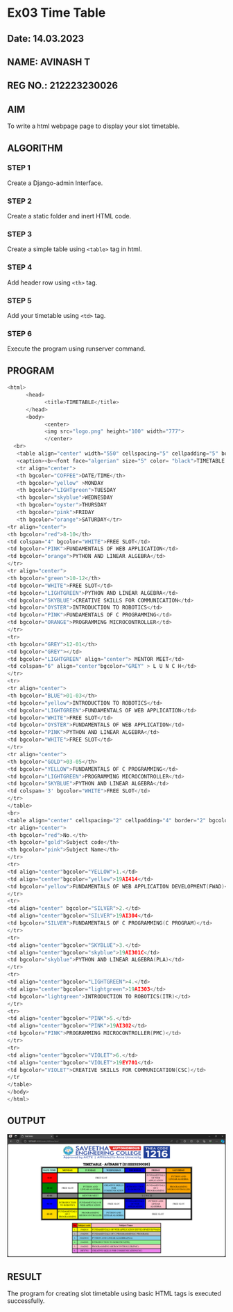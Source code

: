 # Ex03 Time Table
## Date: 14.03.2023
## NAME: AVINASH T
## REG NO.: 212223230026

## AIM
To write a html webpage page to display your slot timetable.

## ALGORITHM
### STEP 1
Create a Django-admin Interface.

### STEP 2
Create a static folder and inert HTML code.

### STEP 3
Create a simple table using ```<table>``` tag in html.

### STEP 4
Add header row using ```<th>``` tag.

### STEP 5
Add your timetable using ```<td>``` tag.

### STEP 6
Execute the program using runserver command.

## PROGRAM
```c
<html>
      <head>
            <title>TIMETABLE</title>
      </head>
      <body>
            <center>
            <img src="logo.png" height="100" width="777">
            </center>
  <br>
   <table align="center" width="550" cellspacing="5" cellpadding="5" border="6" bgcolor="black">
   <caption><b><font face="algerian" size="5" color= "black">TIMETABLE - AVINASH T [212223230026]</font></b></caption>
   <tr align="center">
   <th bgcolor="COFFEE">DATE/TIME</th>
   <th bgcolor="yellow" >MONDAY
   <th bgcolor="LIGHTgreen">TUESDAY
   <th bgcolor="skyblue">WEDNESDAY
   <th bgcolor="oyster">THURSDAY
   <th bgcolor="pink">FRIDAY
   <th bgcolor="orange">SATURDAY</tr>
<tr align="center">
<th bgcolor="red">8-10</th>
<td colspan="4" bgcolor="WHITE">FREE SLOT</td>
<td bgcolor="PINK">FUNDAMENTALS OF WEB APPLICATION</td>
<td bgcolor="orange">PYTHON AND LINEAR ALGEBRA</td>
</tr>
<tr align="center">
<th bgcolor="green">10-12</th>
<td bgcolor="WHITE">FREE SLOT</td>
<td bgcolor="LIGHTGREEN">PYTHON AND LINEAR ALGEBRA</td>
<td bgcolor="SKYBLUE">CREATIVE SKILLS FOR COMMUNICATION</td>
<td bgcolor="OYSTER">INTRODUCTION TO ROBOTICS</td>
<td bgcolor="PINK">FUNDAMENTALS OF C PROGRAMMING</td>
<td bgcolor="ORANGE">PROGRAMMING MICROCONTROLLER</td>
</tr>
<tr>
<th bgcolor="GREY">12-01</th>
<td bgcolor="GREY"></td>
<td bgcolor="LIGHTGREEN" align="center"> MENTOR MEET</td>
<td colspan="6" align="center"bgcolor="GREY" > L U N C H</td>
</tr>
<tr>
<tr align="center">
<th bgcolor="BLUE">01-03</th>
<td bgcolor="yellow">INTRODUCTION TO ROBOTICS</td>
<td bgcolor="LIGHTGREEN">FUNDAMENTALS OF WEB APPLICATION</td>
<td bgcolor="WHITE">FREE SLOT</td>
<td bgcolor="OYSTER">FUNDAMENTALS OF WEB APPLICATION</td>
<td bgcolor="PINK">PYTHON AND LINEAR ALGEBRA</td>
<td bgcolor="WHITE">FREE SLOT</td>
</tr>
<tr align="center">
<th bgcolor="GOLD">03-05</th>
<td bgcolor="YELLOW">FUNDAMENTALS OF C PROGRAMMING</td>
<td bgcolor="LIGHTGREEN">PROGRAMMING MICROCONTROLLER</td>
<td bgcolor="SKYBLUE">PYTHON AND LINEAR ALGEBRA</td>
<td colspan='3' bgcolor="WHITE">FREE SLOT</td>
</tr>
</table>
<br>
<table align="center" cellspacing="2" cellpadding="4" border="2" bgcolor="BLACK">
<tr align="center">
<th bgcolor="red">No.</th>
<th bgcolor="gold">Subject code</th>
<th bgcolor="pink">Subject Name</th>
</tr>
<tr>
<td align="center"bgcolor="YELLOW">1.</td>
<td align="center"bgcolor="yellow">19AI414</td>
<td bgcolor="yellow">FUNDAMENTALS OF WEB APPLICATION DEVELOPMENT(FWAD)</td>
</tr>
<tr>
<td align="center" bgcolor="SILVER">2.</td>
<td align="center"bgcolor="SILVER">19AI304</td>
<td bgcolor="SILVER">FUNDAMENTALS OF C PROGRAMMING(C PROGRAM)</td>
</tr>
<tr>
<td align="center"bgcolor="SKYBLUE">3.</td>
<td align="center"bgcolor="skyblue">19AI301C</td>
<td bgcolor="skyblue">PYTHON AND LINEAR ALGEBRA(PLA)</td>
</tr>
<tr>
<td align="center"bgcolor="LIGHTGREEN">4.</td>
<td align="center"bgcolor="lightgreen">19AI303</td>
<td bgcolor="lightgreen">INTRODUCTION TO ROBOTICS(ITR)</td>
</tr>
<tr>
<td align="center"bgcolor="PINK">5.</td>
<td align="center"bgcolor="PINK">19AI302</td>
<td bgcolor="PINK">PROGRAMMING MICROCONTROLLER(PMC)</td>
</tr>
<tr>
<td align="center"bgcolor="VIOLET">6.</td>
<td align="center"bgcolor="VIOLET">19EY701</td>
<td bgcolor="VIOLET">CREATIVE SKILLS FOR COMMUNICATION(CSC)</td>
</tr
</table>
</body>
</html>
```







## OUTPUT
![alt text](slot.png)

## RESULT
The program for creating slot timetable using basic HTML tags is executed successfully.
